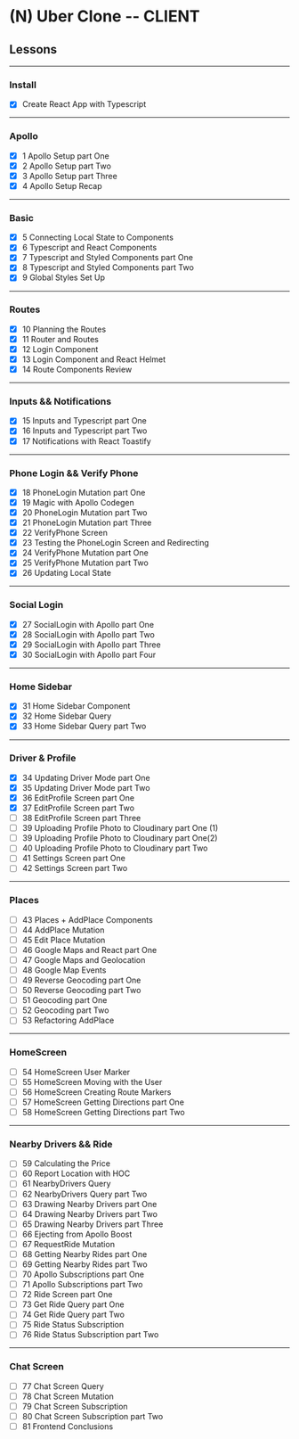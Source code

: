 # (N) Uber Clone -- CLIENT

## Lessons

---

### Install

- [x] Create React App with Typescript

---

### Apollo

- [x] 1 Apollo Setup part One
- [x] 2 Apollo Setup part Two
- [x] 3 Apollo Setup part Three
- [x] 4 Apollo Setup Recap

---

### Basic

- [x] 5 Connecting Local State to Components
- [x] 6 Typescript and React Components
- [x] 7 Typescript and Styled Components part One
- [x] 8 Typescript and Styled Components part Two
- [X] 9 Global Styles Set Up

---

### Routes

- [x] 10 Planning the Routes
- [x] 11 Router and Routes
- [x] 12 Login Component
- [x] 13 Login Component and React Helmet
- [x] 14 Route Components Review

---

### Inputs && Notifications

- [x] 15 Inputs and Typescript part One
- [x] 16 Inputs and Typescript part Two
- [x] 17 Notifications with React Toastify

---

### Phone Login && Verify Phone

- [x] 18 PhoneLogin Mutation part One
- [x] 19 Magic with Apollo Codegen
- [x] 20 PhoneLogin Mutation part Two
- [x] 21 PhoneLogin Mutation part Three
- [x] 22 VerifyPhone Screen
- [x] 23 Testing the PhoneLogin Screen and Redirecting
- [x] 24 VerifyPhone Mutation part One
- [x] 25 VerifyPhone Mutation part Two
- [x] 26 Updating Local State

---

### Social Login

- [x] 27 SocialLogin with Apollo part One
- [x] 28 SocialLogin with Apollo part Two
- [x] 29 SocialLogin with Apollo part Three
- [x] 30 SocialLogin with Apollo part Four

---

### Home Sidebar

- [x] 31 Home Sidebar Component
- [x] 32 Home Sidebar Query
- [x] 33 Home Sidebar Query part Two

---

### Driver & Profile

- [x] 34 Updating Driver Mode part One
- [x] 35 Updating Driver Mode part Two
- [x] 36 EditProfile Screen part One
- [x] 37 EditProfile Screen part Two
- [ ] 38 EditProfile Screen part Three
- [ ] 39 Uploading Profile Photo to Cloudinary part One (1)
- [ ] 39 Uploading Profile Photo to Cloudinary part One(2)
- [ ] 40 Uploading Profile Photo to Cloudinary part Two
- [ ] 41 Settings Screen part One
- [ ] 42 Settings Screen part Two

---

### Places

- [ ] 43 Places + AddPlace Components
- [ ] 44 AddPlace Mutation
- [ ] 45 Edit Place Mutation
- [ ] 46 Google Maps and React part One
- [ ] 47 Google Maps and Geolocation
- [ ] 48 Google Map Events
- [ ] 49 Reverse Geocoding part One
- [ ] 50 Reverse Geocoding part Two
- [ ] 51 Geocoding part One
- [ ] 52 Geocoding part Two
- [ ] 53 Refactoring AddPlace

---

### HomeScreen

- [ ] 54 HomeScreen User Marker
- [ ] 55 HomeScreen Moving with the User
- [ ] 56 HomeScreen Creating Route Markers
- [ ] 57 HomeScreen Getting Directions part One
- [ ] 58 HomeScreen Getting Directions part Two

---

### Nearby Drivers && Ride

- [ ] 59 Calculating the Price
- [ ] 60 Report Location with HOC
- [ ] 61 NearbyDrivers Query
- [ ] 62 NearbyDrivers Query part Two
- [ ] 63 Drawing Nearby Drivers part One
- [ ] 64 Drawing Nearby Drivers part Two
- [ ] 65 Drawing Nearby Drivers part Three
- [ ] 66 Ejecting from Apollo Boost
- [ ] 67 RequestRide Mutation
- [ ] 68 Getting Nearby Rides part One
- [ ] 69 Getting Nearby Rides part Two
- [ ] 70 Apollo Subscriptions part One
- [ ] 71 Apollo Subscriptions part Two
- [ ] 72 Ride Screen part One
- [ ] 73 Get Ride Query part One
- [ ] 74 Get Ride Query part Two
- [ ] 75 Ride Status Subscription
- [ ] 76 Ride Status Subscription part Two

---

### Chat Screen

- [ ] 77 Chat Screen Query
- [ ] 78 Chat Screen Mutation
- [ ] 79 Chat Screen Subscription
- [ ] 80 Chat Screen Subscription part Two
- [ ] 81 Frontend Conclusions